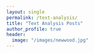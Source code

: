 ```yaml
---
layout: single
permalink: /text-analysis/
title: "Text Analysis Posts"
author_profile: true
header:
  image: "/images/newwood.jpg"
---
```

